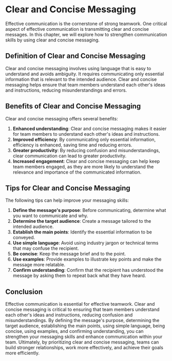 # Clear and Concise Messaging

Effective communication is the cornerstone of strong teamwork. One critical aspect of effective communication is transmitting clear and concise messages. In this chapter, we will explore how to strengthen communication skills by using clear and concise messaging.

## Definition of Clear and Concise Messaging

Clear and concise messaging involves using language that is easy to understand and avoids ambiguity. It requires communicating only essential information that is relevant to the intended audience. Clear and concise messaging helps ensure that team members understand each other's ideas and instructions, reducing misunderstandings and errors.

## Benefits of Clear and Concise Messaging

Clear and concise messaging offers several benefits:

1. **Enhanced understanding**: Clear and concise messaging makes it easier for team members to understand each other's ideas and instructions.
2. **Improved efficiency**: By communicating only essential information, efficiency is enhanced, saving time and reducing errors.
3. **Greater productivity**: By reducing confusion and misunderstandings, clear communication can lead to greater productivity.
4. **Increased engagement**: Clear and concise messaging can help keep team members engaged, as they are more likely to understand the relevance and importance of the communicated information.

## Tips for Clear and Concise Messaging

The following tips can help improve your messaging skills:

1. **Define the message's purpose**: Before communicating, determine what you want to communicate and why.
2. **Determine the target audience**: Create a message tailored to the intended audience.
3. **Establish the main points**: Identify the essential information to be conveyed.
4. **Use simple language**: Avoid using industry jargon or technical terms that may confuse the recipient.
5. **Be concise**: Keep the message brief and to the point.
6. **Use examples**: Provide examples to illustrate key points and make the message more relatable.
7. **Confirm understanding**: Confirm that the recipient has understood the message by asking them to repeat back what they have heard.

## Conclusion

Effective communication is essential for effective teamwork. Clear and concise messaging is critical to ensuring that team members understand each other's ideas and instructions, reducing confusion and misunderstandings. By defining the message's purpose, determining the target audience, establishing the main points, using simple language, being concise, using examples, and confirming understanding, you can strengthen your messaging skills and enhance communication within your team. Ultimately, by prioritizing clear and concise messaging, teams can build stronger relationships, work more effectively, and achieve their goals more efficiently.
